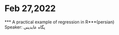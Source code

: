# Feb 27,2022
*** A practical example of regression in R***(persian)<br/>
Speaker: پگاه عابدینی
<br/>
